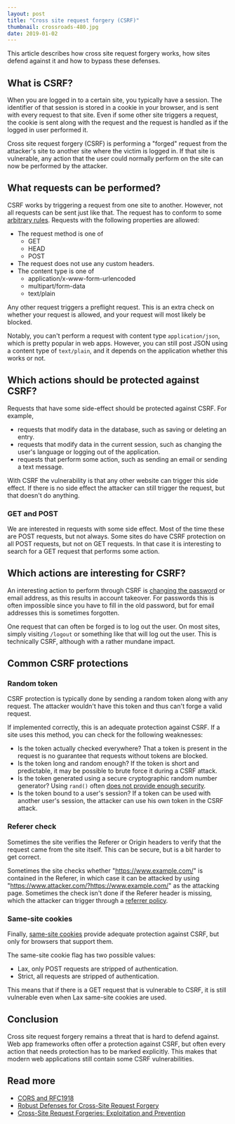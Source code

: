 ```yaml
---
layout: post
title: "Cross site request forgery (CSRF)"
thumbnail: crossroads-480.jpg
date: 2019-01-02
---
```


This article describes how cross site request forgery works, how sites defend against it and how to bypass these defenses.

## What is CSRF?

When you are logged in to a certain site, you typically have a session. The identifier of that session is stored in a cookie in your browser, and is sent with every request to that site. Even if some other site triggers a request, the cookie is sent along with the request and the request is handled as if the logged in user performed it.

Cross site request forgery (CSRF) is performing a "forged" request from the attacker's site to another site where the victim is logged in. If that site is vulnerable, any action that the user could normally perform on the site can now be performed by the attacker.

## What requests can be performed?

CSRF works by triggering a request from one site to another. However, not all requests can be sent just like that. The request has to conform to some [arbitrary rules](https://developer.mozilla.org/en-US/docs/Web/HTTP/CORS#Simple_requests). Requests with the following properties are allowed:

*  The request method is one of
    * GET
    * HEAD
    * POST
* The request does not use any custom headers.
* The content type is one of 
    * application/x-www-form-urlencoded
    * multipart/form-data
    * text/plain

Any other request triggers a preflight request. This is an extra check on whether your request is allowed, and your request will most likely be blocked.

Notably, you can't perform a request with content type `application/json`, which is pretty popular in web apps. However, you can still post JSON using a content type of `text/plain`, and it depends on the application whether this works or not.

## Which actions should be protected against CSRF?

Requests that have some side-effect should be protected against CSRF. For example,

* requests that modify data in the database, such as saving or deleting an entry.
* requests that modify data in the current session, such as changing the user's language or logging out of the application.
* requests that perform some action, such as sending an email or sending a text message.

With CSRF the vulnerability is that any other website can trigger this side effect. If there is no side effect the attacker can still trigger the request, but that doesn't do anything.

### GET and POST

We are interested in requests with some side effect. 
Most of the time these are POST requests, but not always. Some sites do have CSRF protection on all POST requests, but not on GET requests. In that case it is interesting to search for a GET request that performs some action.

## Which actions are interesting for CSRF?

An interesting action to perform through CSRF is [changing the password](/2018/08/15/changing-your-password-with-csrf-in-icehrm/) or email address, as this results in account takeover. For passwords this is often impossible since you have to fill in the old password, but for email addresses this is sometimes forgotten.

One request that can often be forged is to log out the user. On most sites, simply visiting `/logout` or something like that will log out the user. This is technically CSRF, although with a rather mundane impact.

## Common CSRF protections

### Random token

CSRF protection is typically done by sending a random token along with any request. The attacker wouldn't have this token and thus can't forge a valid request.

If implemented correctly, this is an adequate protection against CSRF. If a site uses this method, you can check for the following weaknesses:

* Is the token actually checked everywhere? That a token is present in the request is no guarantee that requests without tokens are blocked.
* Is the token long and random enough? If the token is short and predictable, it may be possible to brute force it during a CSRF attack.
* Is the token generated using a secure cryptographic random number generator? Using `rand()` often [does not provide enough security](/2016/02/11/cracking-php-rand/).
* Is the token bound to a user's session? If a token can be used with another user's session, the attacker can use his own token in the CSRF attack.

### Referer check

Sometimes the site verifies the Referer or Origin headers to verify that the request came from the site itself. This can be secure, but is a bit harder to get correct. 

Sometimes the site checks whether "https://www.example.com/" is contained in the Referer, in which case it can be attacked by using "https://www.attacker.com/?https://www.example.com/" as the attacking page. Sometimes the check isn't done if the Referer header is missing, which the attacker can trigger through a [referrer policy](/2017/06/21/bypass-csrf-check-using-referrer-policy/).

### Same-site cookies

Finally, [same-site cookies](/2016/04/14/preventing-csrf-with-samesite-cookie-attribute/) provide adequate protection against CSRF, but only for browsers that support them.

The same-site cookie flag has two possible values:
* Lax, only POST requests are stripped of authentication.
* Strict, all requests are stripped of authentication.

This means that if there is a GET request that is vulnerable to CSRF, it is still vulnerable even when Lax same-site cookies are used.

## Conclusion

Cross site request forgery remains a threat that is hard to defend against. Web app frameworks often offer a protection against CSRF, but often every action that needs protection has to be marked explicitly. This makes that modern web applications still contain some CSRF vulnerabilities.

## Read more

* [CORS and RFC1918](https://wicg.github.io/cors-rfc1918/)
* [Robust Defenses for Cross-Site Request Forgery](http://www.adambarth.com/papers/2008/barth-jackson-mitchell-b.pdf)
* [Cross-Site Request Forgeries: Exploitation and Prevention](http://www.cs.utexas.edu/users/shmat/courses/library/zeller.pdf)